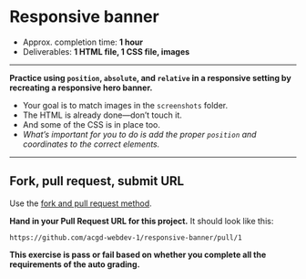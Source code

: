 # Responsive banner

- Approx. completion time: **1 hour**
- Deliverables: **1 HTML file, 1 CSS file, images**

---

**Practice using `position`, `absolute`, and `relative` in a responsive setting by recreating a responsive hero banner.**

- Your goal is to match images in the `screenshots` folder.
- The HTML is already done—don’t touch it.
- And some of the CSS is in place too.
- *What’s important for you to do is add the proper `position` and coordinates to the correct elements.*

---

## Fork, pull request, submit URL

Use the [fork and pull request method](http://tasks.learn-the-web.algonquindesign.ca/web-dev-1/fork-pass-tests/).

**Hand in your Pull Request URL for this project.** It should look like this:

```
https://github.com/acgd-webdev-1/responsive-banner/pull/1
```

**This exercise is pass or fail based on whether you complete all the requirements of the auto grading.**
